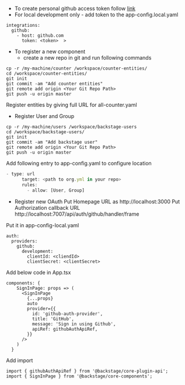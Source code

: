 - To create personal github access token follow [link](https://docs.github.com/en/enterprise-server@3.4/authentication/keeping-your-account-and-data-secure/creating-a-personal-access-token)
- For local development only - add token to the app-config.local.yaml

```shell
integrations:
  github:
    - host: github.com
      token: <token>  >
```

- To register a new component
  - create a new repo in git and run following commands
```shell
cp -r /my-machine/counter /workspace/counter-entities/
cd /workspace/counter-entities/
git init
git commit -am "Add counter entities"
git remote add origin <Your Git Repo Path>
git push -u origin master
```

Register entities by giving full URL for all-counter.yaml


- Register User and Group

```shell
cp -r /my-machine/users /workspace/backstage-users
cd /workspace/backstage-users/
git init
git commit -am "Add backstage user"
git remote add origin <Your Git Repo Path>
git push -u origin master

```
Add following entry to  app-config.yaml to configure location

```typescript
- type: url
      target: <path to org.yml in your repo>
      rules:
        - allow: [User, Group]
```


- Register new OAuth 
Put Homepage URL as http://localhost:3000
Put Authorization callback URL http://localhost:7007/api/auth/github/handler/frame

Put it in app-config-local.yaml


```shell
auth:
  providers: 
    github:
      development:
        clientId: <cliendId>
        clientSecret: <clientSecret>
```

Add below code in App.tsx
```
components: {
    SignInPage: props => (
      <SignInPage 
        {...props}
        auto
        provider={{
          id: 'github-auth-provider',
          title: 'GitHub',
          message: 'Sign in using Github',
          apiRef: githubAuthApiRef,
        }}
      />
    )
  }
 ```

Add import
```shell
import { githubAuthApiRef } from '@backstage/core-plugin-api';
import { SignInPage } from '@backstage/core-components';
```

